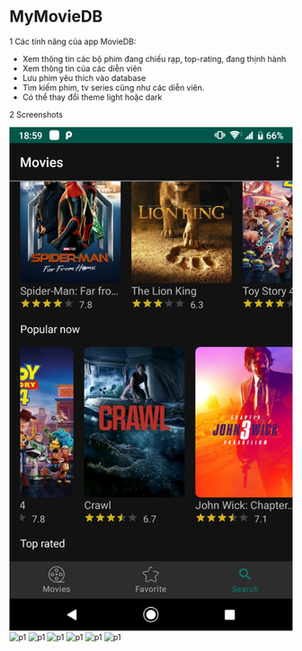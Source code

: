 # MyMovieDB

1 Các tính năng của app MovieDB:

- Xem thông tin các bộ phim đang chiếu rạp, top-rating, đang thịnh hành
- Xem thông tin của các diễn viên
- Lưu phim yêu thích vào database
- Tìm kiếm phim, tv series cũng như các diễn viên.
- Có thể thay đổi theme light hoặc dark

2 Screenshots

![p1](https://github.com/tuannq-0847/TMDB/blob/develop/ReadMeImages/Screenshot_20190716-190002.png)
![p1](https://github.com/tuannq2/TMDB/blob/develop/ReadMeImages/Screenshot_20190716-190203.png)
![p1](https://github.com/tuannq2/TMDB/blob/develop/ReadMeImages/Screenshot_20190716-190020.png)
![p1](https://github.com/tuannq2/TMDB/blob/develop/ReadMeImages/Screenshot_20190716-190035.png)
![p1](https://github.com/tuannq2/TMDB/blob/develop/ReadMeImages/Screenshot_20190716-190044.png)
![p1](https://github.com/tuannq2/TMDB/blob/develop/ReadMeImages/Screenshot_20190716-190106.png)
![p1](https://github.com/tuannq2/TMDB/blob/develop/ReadMeImages/Screenshot_20190716-190116.png)
